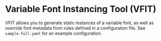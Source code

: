 # Variable Font Instancing Tool (VFIT)

VFIT allows you to generate static instances of a variable font, as well as
override font metadata from rules defined in a configuration file. See
`sample-full.yaml` for an example configuration.
